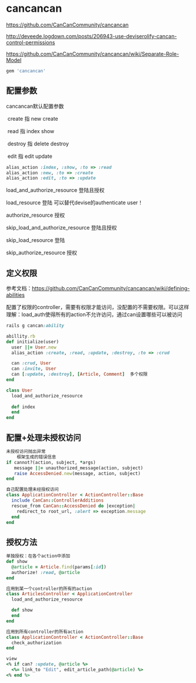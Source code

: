 # cancancan

https://github.com/CanCanCommunity/cancancan

http://deveede.logdown.com/posts/206943-use-deviserolify-cancan-control-permissions

https://github.com/CanCanCommunity/cancancan/wiki/Separate-Role-Model

```ruby
gem 'cancancan'
```

## 配置参数

cancancan默认配置参数

​	create 指 new  create

​	read 指 index show

​	destroy 指  delete destroy

​	edit 指  edit update

```ruby
alias_action :index, :show, :to => :read
alias_action :new, :to => :create
alias_action :edit, :to => :update
```

load_and_authorize_resource 登陆且授权

load_resource 登陆  可以替代devise的authenticate user！

authorize_resource 授权

skip_load_and_authorize_resource 登陆且授权

skip_load_resource 登陆

skip_authorize_resource 授权

## 定义权限

参考文档：https://github.com/CanCanCommunity/cancancan/wiki/defining-abilities

配置了权限的controller，需要有权限才能访问，没配置的不需要权限。可以这样理解：load_auth使得所有的action不允许访问，通过can设置哪些可以被访问

```ruby
rails g cancan:ability
```

```ruby
abillity.rb
def initialize(user)
  user ||= User.new
  alias_action :create, :read, :update, :destroy, :to => :crud

  can :crud, User
  can :invite, User
  can [:update, :destroy], [Article, Comment]  多个权限
end
```

```ruby
class User
  load_and_authorize_resource
  
  def index
  end
end
```

## 配置+处理未授权访问

```ruby
未授权访问抛出异常
	框架生成的错误信息
if cannot?(action, subject, *args)
   message ||= unauthorized_message(action, subject)
   raise AccessDenied.new(message, action, subject)
end

自己配置处理未经授权访问
class ApplicationController < ActionController::Base
  include CanCan::ControllerAdditions
  rescue_from CanCan::AccessDenied do |exception|
    redirect_to root_url, :alert => exception.message
  end
end
```

## 授权方法

```ruby
单独授权：在各个action中添加
def show
  @article = Article.find(params[:id])
  authorize! :read, @article
end

应用到某一个controller的所有的action
class ArticlesController < ApplicationController
  load_and_authorize_resource

  def show
  end
end

应用到所有controller的所有action
class ApplicationController < ActionController::Base
  check_authorization
end

view
<% if can? :update, @article %>
  <%= link_to "Edit", edit_article_path(@article) %>
<% end %>
```

